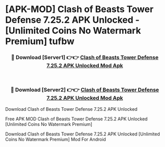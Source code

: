 # [APK-MOD] Clash of Beasts  Tower Defense 7.25.2 APK Unlocked - [Unlimited Coins No Watermark Premium] tufbw



<div align="center">
<h3>🔴 Download [Server1] 👉👉 <a href="https://momento.my/?title=Clash_of_Beasts__Tower_Defense_7.25.2_APK_Unlocked">Clash of Beasts  Tower Defense 7.25.2 APK Unlocked Mod Apk</a></h3><br>

<h3>🔴 Download [Server2] 👉👉 <a href="https://momento.my/?title=Clash_of_Beasts__Tower_Defense_7.25.2_APK_Unlocked">Clash of Beasts  Tower Defense 7.25.2 APK Unlocked Mod Apk</a></h3>
</div>



Download Clash of Beasts  Tower Defense 7.25.2 APK Unlocked 

Free APK MOD Clash of Beasts  Tower Defense 7.25.2 APK Unlocked [Unlimited Coins No Watermark Premium]

Download Clash of Beasts  Tower Defense 7.25.2 APK Unlocked [Unlimited Coins No Watermark Premium] Mod For Android
